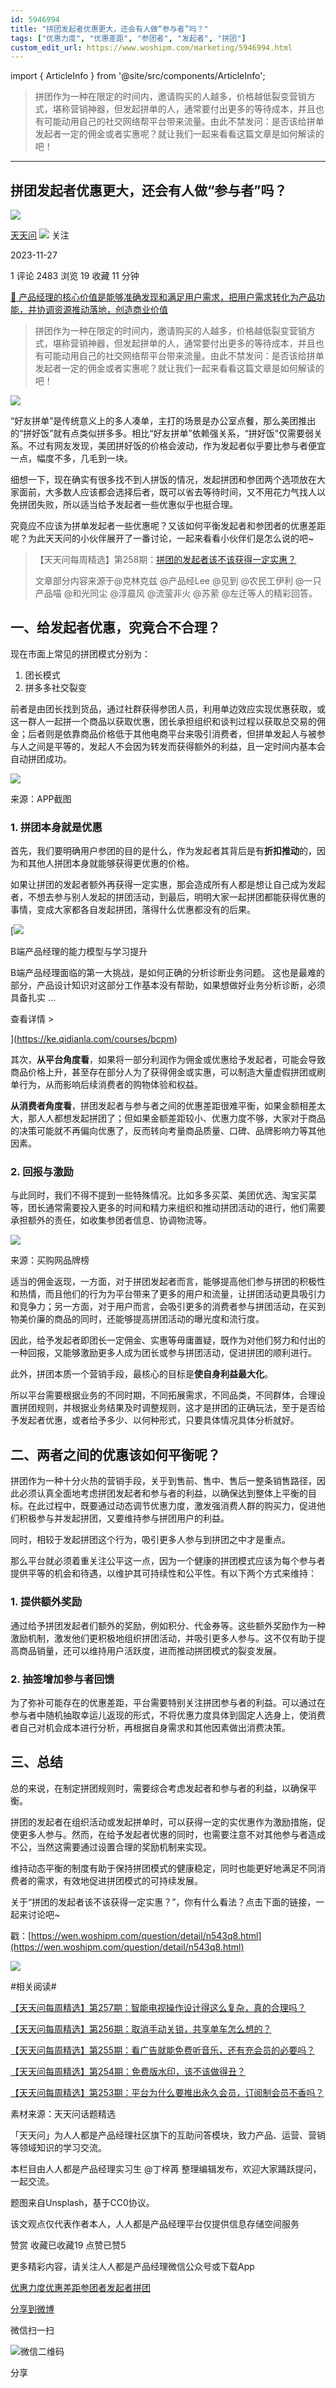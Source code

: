 ```yaml
---
id: 5946994
title: "拼团发起者优惠更大，还会有人做“参与者”吗？"
tags: ["优惠力度", "优惠差距", "参团者", "发起者", "拼团"]
custom_edit_url: https://www.woshipm.com/marketing/5946994.html
---
```

import { ArticleInfo } from '@site/src/components/ArticleInfo';

<ArticleInfo
    author="天天问"
    authorLink="https://www.woshipm.com/u/113039"
    published="2023-11-27"
    views={2483}
    comments={1}
    collects={19}
/>

> 拼团作为一种在限定的时间内，邀请购买的人越多，价格越低裂变营销方式，堪称营销神器，但发起拼单的人，通常要付出更多的等待成本，并且也有可能动用自己的社交网络帮平台带来流量。由此不禁发问：是否该给拼单发起者一定的佣金或者实惠呢？就让我们一起来看看这篇文章是如何解读的吧！

---

## 拼团发起者优惠更大，还会有人做“参与者”吗？

[![](https://image.woshipm.com/wp-files/2016/08/头像-11.png!/both/72x72)](https://www.woshipm.com/u/113039)

[天天问](https://www.woshipm.com/u/113039) ![](https://static.woshipm.com/tag/1125_1@2x.png) 关注

2023-11-27

1 评论 2483 浏览 19 收藏 11 分钟

[🔗 产品经理的核心价值是能够准确发现和满足用户需求，把用户需求转化为产品功能，并协调资源推动落地，创造商业价值](https://ke.qidianla.com/courses/90pm)

> 拼团作为一种在限定的时间内，邀请购买的人越多，价格越低裂变营销方式，堪称营销神器，但发起拼单的人，通常要付出更多的等待成本，并且也有可能动用自己的社交网络帮平台带来流量。由此不禁发问：是否该给拼单发起者一定的佣金或者实惠呢？就让我们一起来看看这篇文章是如何解读的吧！

![](https://image.yunyingpai.com/wp/2023/11/O274WpmKbMwg51R9xrcL.png)

“好友拼单”是传统意义上的多人凑单，主打的场景是办公室点餐，那么美团推出的“拼好饭”就有点类似拼多多。相比“好友拼单”依赖强关系，“拼好饭”仅需要弱关系。不过有网友发现，美团拼好饭的价格会波动，作为发起者似乎要比参与者便宜一点，幅度不多，几毛到一块。

细想一下，现在确实有很多找不到人拼饭的情况，发起拼团和参团两个选项放在大家面前，大多数人应该都会选择后者，既可以省去等待时间，又不用花力气找人以免拼团失败，所以适当给予发起者一些优惠似乎也挺合理。

究竟应不应该为拼单发起者一些优惠呢？又该如何平衡发起者和参团者的优惠差距呢？为此天天问的小伙伴展开了一番讨论，一起来看看小伙伴们是怎么说的吧~

> 【天天问每周精选】第258期：[拼团的发起者该不该获得一定实惠？](https://wen.woshipm.com/question/detail/n543q8.html)
> 
> 文章部分内容来源于@克林克兹 @产品经Lee @见到 @农民工伊利 @一只产品喵 @和光同尘 @淳晨风 @流萤非火 @苏萦 @左迁等人的精彩回答。

## 一、给发起者优惠，究竟合不合理？

现在市面上常见的拼团模式分别为：

1.  团长模式
2.  拼多多社交裂变

前者是由团长找到货品，通过社群获得参团人员，利用单边效应实现优惠获取，或这一群人一起拼一个商品以获取优惠，团长承担组织和谈判过程以获取总交易的佣金；后者则是依靠商品价格低于其他电商平台来吸引消费者，但拼单发起人与被参与人之间是平等的，发起人不会因为转发而获得额外的利益，且一定时间内基本会自动拼团成功。

![](https://image.yunyingpai.com/wp/2023/11/sv0fynauHtI7TTfgCFtt.jpg)

来源：APP截图

### 1\. 拼团本身就是优惠

首先，我们要明确用户参团的目的是什么，作为发起者其背后是有**折扣推动**的，因为和其他人拼团本身就能够获得更优惠的价格。

如果让拼团的发起者额外再获得一定实惠，那会造成所有人都是想让自己成为发起者，不想去参与别人发起的拼团活动，到最后，明明大家一起拼团都能获得优惠的事情，变成大家都各自发起拼团，落得什么优惠都没有的后果。

[![](https://image.woshipm.com/2023/08/02/1554eea8-30e3-11ee-88e7-00163e0b5ff3.png)

B端产品经理的能力模型与学习提升

B端产品经理面临的第一大挑战，是如何正确的分析诊断业务问题。 这也是最难的部分，产品设计知识对这部分工作基本没有帮助，如果想做好业务分析诊断，必须具备扎实 ...

查看详情 >

](https://ke.qidianla.com/courses/bcpm)

其次，**从平台角度看**，如果将一部分利润作为佣金或优惠给予发起者，可能会导致商品价格上升，甚至存在部分人为了获得佣金或实惠，可以制造大量虚假拼团或刷单行为，从而影响后续消费者的购物体验和权益。

**从消费者角度看**，拼团发起者与参与者之间的优惠差距很难平衡，如果金额相差太大，那人人都想发起拼团了；但如果金额差距较小、优惠力度不够，大家对于商品的决策可能就不再偏向优惠了，反而转向考量商品质量、口碑、品牌影响力等其他因素。

### 2\. 回报与激励

与此同时，我们不得不提到一些特殊情况。比如多多买菜、美团优选、淘宝买菜等，团长通常需要投入更多的时间和精力来组织和推动拼团活动的进行，他们需要承担额外的责任，如收集参团者信息、协调物流等。

![](https://image.yunyingpai.com/wp/2023/11/xdapIYD9EBBp4SlSHruP.png)

来源：买购网品牌榜

适当的佣金返现，一方面，对于拼团发起者而言，能够提高他们参与拼团的积极性和热情，而且他们的行为为平台带来了更多的用户和流量，让拼团活动更具吸引力和竞争力；另一方面，对于用户而言，会吸引更多的消费者参与拼团活动，在买到物美价廉的商品的同时，还能够提高拼团活动的曝光度和流行度。

因此，给予发起者即团长一定佣金、实惠等毋庸置疑，既作为对他们努力和付出的一种回报，又能够激励更多人成为团长或参与拼团活动，促进拼团的顺利进行。

此外，拼团本质一个营销手段，最核心的目标是**使自身利益最大化**。

所以平台需要根据业务的不同时期，不同拓展需求，不同品类，不同群体，合理设置拼团规则，并根据业务结果及时调整规则，这才是拼团的正确玩法，至于是否给予发起者优惠，或者给予多少、以何种形式，只要具体情况具体分析就好。

## 二、两者之间的优惠该如何平衡呢？

拼团作为一种十分火热的营销手段，关乎到售前、售中、售后一整条销售路径，因此必须认真全面地考虑拼团发起者和参与者的利益，以确保达到整体上平衡的目标。在此过程中，既要通过动态调节优惠力度，激发强消费人群的购买力，促进他们积极参与并发起拼团，又要维持参与拼团用户的利益。

同时，相较于发起拼团这个行为，吸引更多人参与到拼团之中才是重点。

那么平台就必须着重关注公平这一点，因为一个健康的拼团模式应该为每个参与者提供平等的机会和待遇，以维护其可持续性和公平性。有以下两个方式来维持：

### 1\. 提供额外奖励

通过给予拼团发起者们额外的奖励，例如积分、代金券等。这些额外奖励作为一种激励机制，激发他们更积极地组织拼团活动，并吸引更多人参与。这不仅有助于提高商品销量，还可以维持用户活跃度，进而推动拼团模式的裂变发展。

### 2\. 抽签增加参与者回馈

为了弥补可能存在的优惠差距，平台需要特别关注拼团参与者的利益。可以通过在参与者中随机抽取幸运儿返现的形式，不将优惠力度具体到固定人选身上，使消费者自己对机会成本进行分析，再根据自身需求和其他因素做出消费决策。

## 三、总结

总的来说，在制定拼团规则时，需要综合考虑发起者和参与者的利益，以确保平衡。

拼团的发起者在组织活动或发起拼单时，可以获得一定的实优惠作为激励措施，促使更多人参与。然而，在给予发起者优惠的同时，也需要注意不对其他参与者造成不公，当然这需要通过设置合理的奖励机制来实现。

维持动态平衡的制度有助于保持拼团模式的健康稳定，同时也能更好地满足不同消费者的需求，有效地促进拼团模式的可持续发展。

关于“拼团的发起者该不该获得一定实惠？”，你有什么看法？点击下面的链接，一起来讨论吧~

戳：[https://wen.woshipm.com/question/detail/n543q8.html](https://wen.woshipm.com/question/detail/n543q8.html)

![](https://image.yunyingpai.com/wp/2023/11/kz93o9CWHzrbSschjwzd.jpg)

#相关阅读#

[【天天问每周精选】第257期：智能电视操作设计得这么复杂，真的合理吗？](https://www.woshipm.com/pd/5943016.html)

[【天天问每周精选】第256期：取消手动关锁，共享单车怎么想的？](https://www.woshipm.com/pd/5938597.html)

[【天天问每周精选】第255期：看广告就能免费听音乐，还有充会员的必要吗？](https://www.woshipm.com/operate/5933486.html)

[【天天问每周精选】第254期：免费版水印，该不该做得丑？](https://www.woshipm.com/operate/5929756.html)

[【天天问每周精选】第253期：平台为什么要推出永久会员，订阅制会员不香吗？](https://www.woshipm.com/operate/5924175.html)

素材来源：天天问话题精选

「天天问」为人人都是产品经理社区旗下的互助问答模块，致力产品、运营、营销等领域知识的学习交流。

本栏目由人人都是产品经理实习生 @丁梓苒 整理编辑发布，欢迎大家踊跃提问，一起交流。

题图来自Unsplash，基于CC0协议。

该文观点仅代表作者本人，人人都是产品经理平台仅提供信息存储空间服务

赞赏 收藏已收藏19 点赞已赞5

更多精彩内容，请关注人人都是产品经理微信公众号或下载App

[优惠力度](https://www.woshipm.com/tag/%e4%bc%98%e6%83%a0%e5%8a%9b%e5%ba%a6)[优惠差距](https://www.woshipm.com/tag/%e4%bc%98%e6%83%a0%e5%b7%ae%e8%b7%9d)[参团者](https://www.woshipm.com/tag/%e5%8f%82%e5%9b%a2%e8%80%85)[发起者](https://www.woshipm.com/tag/%e5%8f%91%e8%b5%b7%e8%80%85)[拼团](https://www.woshipm.com/tag/%e6%8b%bc%e5%9b%a2)

[分享到微博](https://service.weibo.com/share/share.php?appkey=2775287854&title=拼团发起者优惠更大，还会有人做“参与者”吗？&url=https://www.woshipm.com/marketing/5946994.html&pic=https://image.yunyingpai.com/wp/2023/11/O274WpmKbMwg51R9xrcL.png)

微信扫一扫

![微信二维码](https://api.pwmqr.com/qrcode/create/?url=https://www.woshipm.com/marketing/5946994.html)

分享